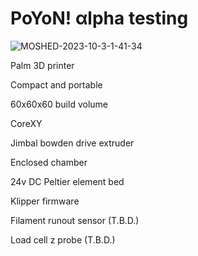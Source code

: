 # PoYoN! αlpha testing

![MOSHED-2023-10-3-1-41-34](https://github.com/Nekozombie666/PoYoN/assets/54419831/97da6006-b138-4203-af00-b51859339df4)

Palm 3D printer

Compact and portable

60x60x60 build volume

CoreXY

Jimbal bowden drive extruder

Enclosed chamber

24v DC Peltier element bed

Klipper firmware

Filament runout sensor (T.B.D.)

Load cell z probe (T.B.D.)
